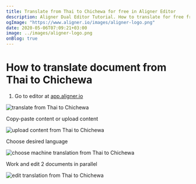 ```yaml
---
title: Translate from Thai to Chichewa for free in Aligner Editor
description: Aligner Dual Editor Tutorial. How to translate for free from Thai to Chichewa. Aligner is multilingual document management platform. 
ogImage: "https://www.aligner.io/images/aligner-logo.png"
date: 2020-05-06T07:09:21+03:00
image: ../images/aligner-logo.png
onBlog: true
---
```


# How to translate document from Thai to Chichewa

1. Go to editor at [app.aligner.io](https://app.aligner.io "Aligner App web page")

![translate from Thai to Chichewa](../aligner-blank-editor.png "translate from Thai to Chichewa")

Copy-paste content or upload content

![upload content from Thai to Chichewa](../aligner-uploaded-document.png "upload content from Thai to Chichewa")

Choose desired language

![choose machine translation from Thai to Chichewa](../aligner-language-dropdown.png "choose machine translation from Thai to Chichewa")

Work and edit 2 documents in parallel

![edit translation from Thai to Chichewa](../aligner-double-sitded-editor.png "edit translation from Thai to Chichewa")

